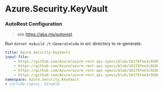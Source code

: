 # Azure.Security.KeyVault

### AutoRest Configuration
> see https://aka.ms/autorest

Run `dotnet msbuild /t:GenerateCode` in src directory to re-generate.

``` yaml
title: Azure.Security.KeyVault
input-file:
    - https://github.com/Azure/azure-rest-api-specs/blob/16178fee3c9288bd43fd4db804e4b010257f1414/specification/keyvault/data-plane/Microsoft.KeyVault/preview/7.1/certificates.json
    - https://github.com/Azure/azure-rest-api-specs/blob/16178fee3c9288bd43fd4db804e4b010257f1414/specification/keyvault/data-plane/Microsoft.KeyVault/preview/7.1/keys.json
    - https://github.com/Azure/azure-rest-api-specs/blob/16178fee3c9288bd43fd4db804e4b010257f1414/specification/keyvault/data-plane/Microsoft.KeyVault/preview/7.1/secrets.json
    - https://github.com/Azure/azure-rest-api-specs/blob/16178fee3c9288bd43fd4db804e4b010257f1414/specification/keyvault/data-plane/Microsoft.KeyVault/preview/7.1/storage.json
namespace: Azure.Security.KeyVault
# include-csproj: disable
```
